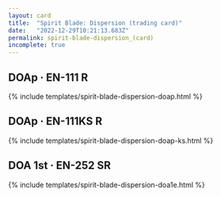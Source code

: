 ```yaml
---
layout: card
title:  "Spirit Blade: Dispersion (trading card)"
date:   "2022-12-29T10:21:13.683Z"
permalink: spirit-blade-dispersion_(card)
incomplete: true
---
```


## DOAp &middot; EN-111 R

{% include templates/spirit-blade-dispersion-doap.html %}


## DOAp &middot; EN-111KS R

{% include templates/spirit-blade-dispersion-doap-ks.html %}


## DOA 1st &middot; EN-252 SR

{% include templates/spirit-blade-dispersion-doa1e.html %}
